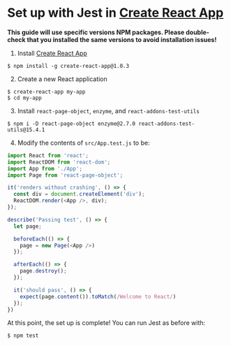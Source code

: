 # Set up with Jest in [Create React App](https://github.com/facebookincubator/create-react-app)

**This guide will use specific versions NPM packages. Please double-check that you installed the same versions to avoid installation issues!**

1. Install [Create React App](https://github.com/facebookincubator/create-react-app)

  ```
  $ npm install -g create-react-app@1.0.3
  ```

2. Create a new React application

  ```
  $ create-react-app my-app
  $ cd my-app
  ```

3. Install `react-page-object`, `enzyme`, and `react-addons-test-utils`

  ```
  $ npm i -D react-page-object enzyme@2.7.0 react-addons-test-utils@15.4.1
  ```

4. Modify the contents of `src/App.test.js` to be:

```js
import React from 'react';
import ReactDOM from 'react-dom';
import App from './App';
import Page from 'react-page-object';

it('renders without crashing', () => {
  const div = document.createElement('div');
  ReactDOM.render(<App />, div);
});

describe('Passing test', () => {
  let page;

  beforeEach(() => {
    page = new Page(<App />)
  });

  afterEach(() => {
    page.destroy();
  });

  it('should pass', () => {
    expect(page.content()).toMatch(/Welcome to React/)
  });
})
```

At this point, the set up is complete! You can run Jest as before with:

```
$ npm test
```
